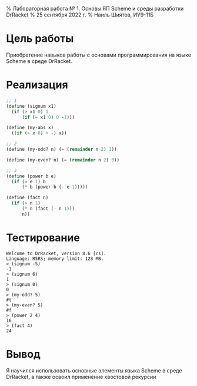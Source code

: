 % Лабораторная работа № 1. Основы ЯП Scheme и среды разработки DrRacket
% 25 сентября 2022 г.
% Наиль Шиятов, ИУ9-11Б

# Цель работы
Приобретение навыков работы с основами программирования на языке Scheme в среде DrRacket.

# Реализация
```scheme
;; 1
(define (signum x1)
  (if (> x1 0) 1
      (if (= x1 0) 0 -1)))

(define (my-abs x)
  ((if (> x 0) + -) x))

;; 2
(define (my-odd? n) (= (remainder n 2) 1))

(define (my-even? n) (= (remainder n 2) 0))

;; 3
(define (power b e)
  (if (= e 1) b
      (* b (power b (- e 1)))))

(define (fact n)
  (if (> n 1)
      (* n (fact (- n 1)))
      n))
```
# Тестирование
```
Welcome to DrRacket, version 8.6 [cs].
Language: R5RS; memory limit: 128 MB.
> (signum -5)
-1
> (signum 6)
1
> (signum 0)
0
> (my-odd? 5)
#t
> (my-even? 5)
#f
> (power 2 4)
16
> (fact 4)
24
```
# Вывод
Я научился использовать основные элементы языка Scheme в среде DrRacket, а также 
освоил применение хвостовой рекурсии